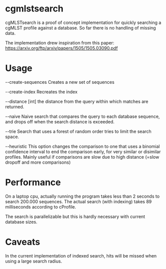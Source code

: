 # cgmlstsearch

cgMLSTsearch is a proof of concept implementation for quickly searching a cgMLST profile against a database. 
So far there is no handling of missing data.

The implementation drew inspiration from this paper:
https://arxiv.org/ftp/arxiv/papers/1505/1505.03090.pdf

# Usage

--create-sequences Creates a new set of sequences

--create-index Recreates the index

--distance [int] the distance from the query within which matches are returned.

--naive Naive search that compares the query to each database sequence, and drops off when the search distance is exceeded.

--trie Search that uses a forest of random order tries to limit the search space.

--heuristic This option changes the comparison to one that uses a binomial confidence interval to end the comparison early, 
for very similar or disimilar profiles. Mainly useful if comparisons are slow due to high distance (=slow dropoff and more comparisons)

# Performance

On a laptop cpu, actually running the program takes less than 2 seconds to search 200.000 sequences. The actual search (with indexing) takes 89 milliseconds according to cProfile.

The search is parallelizable but this is hardly necessary with current database sizes.

# Caveats

In the current implementation of indexed search, hits will be missed when using a large search radius.
